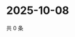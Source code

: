 # 2025-10-08

共 0 条

<!-- BEGIN ZHIHUQUESTIONS -->
<!-- 最后更新时间 Wed Oct 08 2025 15:16:30 GMT+0800 (China Standard Time) -->

<!-- END ZHIHUQUESTIONS -->
